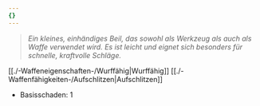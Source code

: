 ```yaml
---
{}
---
```

>*Ein kleines, einhändiges Beil, das sowohl als Werkzeug als auch als Waffe verwendet wird. Es ist leicht und eignet sich besonders für schnelle, kraftvolle Schläge.*  
  
[[./-Waffeneigenschaften-/Wurffähig|Wurffähig]] [[./-Waffenfähigkeiten-/Aufschlitzen|Aufschlitzen]]  
  
- Basisschaden: 1